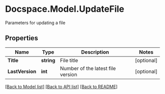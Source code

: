 # Docspace.Model.UpdateFile
Parameters for updating a file

## Properties

Name | Type | Description | Notes
------------ | ------------- | ------------- | -------------
**Title** | **string** | File title | [optional] 
**LastVersion** | **int** | Number of the latest file version | [optional] 

[[Back to Model list]](../README.md#documentation-for-models) [[Back to API list]](../README.md#documentation-for-api-endpoints) [[Back to README]](../README.md)

